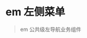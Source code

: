 # em 左侧菜单
> em 公共级左导航业务组件

<w-menu :env="env" :rule="menuTestRule" class="demo" eventUrl="http://www.qq.com/" lightUrl="http://news.qq.com/" logoutAction="https://www.easy-mock.com/mock/5ab386ecca15e11ded65b593/chinese/getLoginOutCallBackUrl"></w-menu>


<script>
import WMenu from '../emmenu/menu/Menu';
//  权限测试数据
import menuTestRule from './menudata';

export default {
  data() {
    return {
      env: {
        ACCOUNT: "http://localhost:8180/",
        ACTIVITY: "http://localhost:8382/",
        API: "http://gateway.inner.evente.cn:8000",
        BEVENT: "http://localhost:8183/",
        CDN: "http://localhost:8183",
        COUPON: "http://coupon.inner.evente.cn:30390/",
        DATA: "http://localhost:8184/",
        EVENTT: "http://event.inner.evente.cn:30391/",
        FINANCE: "http://localhost:8186/",
        FORM: "http://localhost:8182/",
        FREIGHT: "http://b.inner.evente.cn:30390/",
        GATEWAY: "http://gateway.inner.evente.cn:8000/",
        GOODS: "http://goods.inner.evente.cn:30390/",
        LIGHTAVTIVE: "http://localhost:8383/",
        MARKETING: "http://localhost:8183/",
        MATCHLINK: "http://e.inner.evente.cn:30370/",
        MENBER: "http://localhost:8181/",
        NODE_ENV: "development",
        ORDER: "http://localhost:8185/",
      },
      menuTestRule,
    };
  },
  components: {
    WMenu,
  },
  methods: {
    getAllData(val){
      console.log('获取所有的值',val)
    }
  },
}
</script>

<style lang="scss">
@import '../emmenu/assets/css/menu.scss';

.demo {
  position: relative;
  height: 500px;
}

.page {
  position: relative;
  z-index: 9999;
}
</style>
